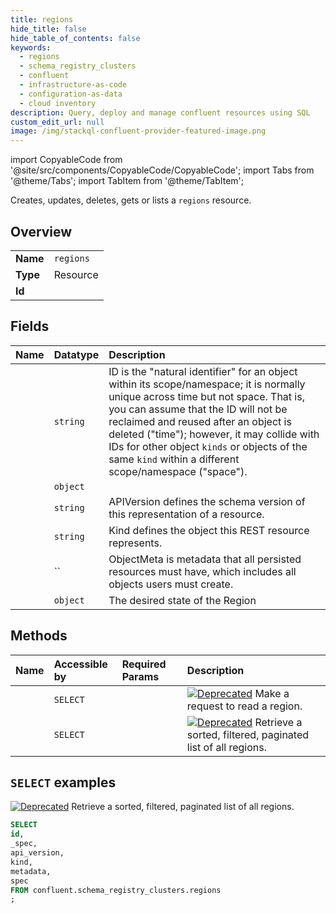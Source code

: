```yaml
---
title: regions
hide_title: false
hide_table_of_contents: false
keywords:
  - regions
  - schema_registry_clusters
  - confluent
  - infrastructure-as-code
  - configuration-as-data
  - cloud inventory
description: Query, deploy and manage confluent resources using SQL
custom_edit_url: null
image: /img/stackql-confluent-provider-featured-image.png
---
```


import CopyableCode from '@site/src/components/CopyableCode/CopyableCode';
import Tabs from '@theme/Tabs';
import TabItem from '@theme/TabItem';

Creates, updates, deletes, gets or lists a <code>regions</code> resource.

## Overview
<table><tbody>
<tr><td><b>Name</b></td><td><code>regions</code></td></tr>
<tr><td><b>Type</b></td><td>Resource</td></tr>
<tr><td><b>Id</b></td><td><CopyableCode code="confluent.schema_registry_clusters.regions" /></td></tr>
</tbody></table>

## Fields
| Name | Datatype | Description |
|:-----|:---------|:------------|
| <CopyableCode code="id" /> | `string` | ID is the "natural identifier" for an object within its scope/namespace; it is normally unique across time but not space. That is, you can assume that the ID will not be reclaimed and reused after an object is deleted ("time"); however, it may collide with IDs for other object `kinds` or objects of the same `kind` within a different scope/namespace ("space"). |
| <CopyableCode code="_spec" /> | `object` |  |
| <CopyableCode code="api_version" /> | `string` | APIVersion defines the schema version of this representation of a resource. |
| <CopyableCode code="kind" /> | `string` | Kind defines the object this REST resource represents. |
| <CopyableCode code="metadata" /> | `` | ObjectMeta is metadata that all persisted resources must have, which includes all objects users must create. |
| <CopyableCode code="spec" /> | `object` | The desired state of the Region |

## Methods
| Name | Accessible by | Required Params | Description |
|:-----|:--------------|:----------------|:------------|
| <CopyableCode code="get_srcm_v2region" /> | `SELECT` | <CopyableCode code="id" /> | [![Deprecated](https://img.shields.io/badge/Lifecycle%20Stage-Deprecated-%23ff005c)](#section/Versioning/API-Lifecycle-Policy) Make a request to read a region. |
| <CopyableCode code="list_srcm_v2regions" /> | `SELECT` | <CopyableCode code="" /> | [![Deprecated](https://img.shields.io/badge/Lifecycle%20Stage-Deprecated-%23ff005c)](#section/Versioning/API-Lifecycle-Policy) Retrieve a sorted, filtered, paginated list of all regions. |

## `SELECT` examples

[![Deprecated](https://img.shields.io/badge/Lifecycle%20Stage-Deprecated-%23ff005c)](#section/Versioning/API-Lifecycle-Policy) Retrieve a sorted, filtered, paginated list of all regions.


```sql
SELECT
id,
_spec,
api_version,
kind,
metadata,
spec
FROM confluent.schema_registry_clusters.regions
;
```